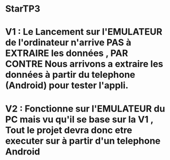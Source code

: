 # StarTP3

# V1 : Le Lancement sur l'EMULATEUR de l'ordinateur n'arrive PAS à EXTRAIRE les données , PAR CONTRE Nous arrivons a extraire les données à partir du telephone (Android) pour tester l'appli.

# V2 : Fonctionne sur l'EMULATEUR du PC mais vu qu'il se base sur la V1 , Tout le projet devra donc etre executer sur à partir d'un telephone Android
